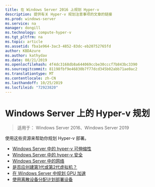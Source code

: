 ```yaml
---
title: 在 Windows Server 2016 上规划 Hyper-v
description: 提供有关 Hyper-v 规划注意事项的文章的链接
ms.prod: windows-server
ms.service: na
manager: dongill
ms.technology: compute-hyper-v
ms.tgt_pltfrm: na
ms.topic: article
ms.assetid: fba1e964-3ac3-4852-83dc-eb20752765fd
author: KBDAzure
ms.author: kathydav
ms.date: 08/21/2019
ms.openlocfilehash: 4f4dc3168db8a644069ccbe30cccf7b843bc3390
ms.sourcegitcommit: 81198fbf9e46830b7f77dcd345b02abb71ae0ac2
ms.translationtype: MT
ms.contentlocale: zh-CN
ms.lasthandoff: 10/25/2019
ms.locfileid: "72923820"
---
```

# <a name="plan-for-hyper-v-on-windows-server"></a>Windows Server 上的 Hyper-v 规划

>适用于： Windows Server 2016、Windows Server 2019

使用这些资源来帮助你规划 Hyper-v 部署。

- [Windows Server 中的 hyper-v 可伸缩性](plan-hyper-v-scalability-in-windows-server.md)  
- [Windows Server 中的 hyper-v 安全](plan-hyper-v-security-in-windows-server.md)
- [Windows Server 中的网络](plan-hyper-v-networking-in-windows-server.md) 
- [是否应创建第1代或第2代虚拟机？](Should-I-create-a-generation-1-or-2-virtual-machine-in-Hyper-V.md)
- [在 Windows Server 中规划 GPU 加速](plan-for-gpu-acceleration-in-windows-server.md)
- [使用离散设备分配计划部署设备](plan-for-deploying-devices-using-discrete-device-assignment.md)
